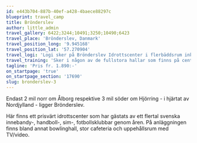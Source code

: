 ```yaml
---
id: e443b704-887b-40ef-a428-4baece88297c
blueprint: travel_camp
title: Brönderslev
author: little_admin
travel_gallery: 6422;3244;10491;3250;10490;6423
travel_place: 'Brönderslev, Danmark'
travel_position_long: '9.945168'
travel_position_lat: '57.270904'
travel_logi: 'Logi sker på Brönderslev Idrottscenter i flerbäddsrum inkl. dusch/WC på rummet eller i korridoren.'
travel_training: 'Sker i någon av de fullstora hallar som finns på centret. 1 km från centret finns en 50-metersbassäng. En gräsplan finns också alldeles vid boendet.'
tagline: 'Pris fr. 1.890:-'
on_startpage: 'true'
on_startpage_section: '17690'
slug: bronderslev-3
---
```

<p>Endast 2 mil norr om Ålborg respektive 3 mil söder om Hjörring - i hjärtat av Nordjylland - ligger Brönderslev.</p>
<p>Här finns ett prisvärt idrottscenter som har gästats av ett flertal svenska innebandy-, handboll-, sim-, fotbollsklubbar genom åren. På anläggningen finns bland annat bowlinghall, stor cafeteria och uppehållsrum med TV/video.</p>
